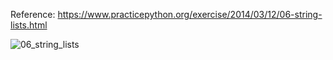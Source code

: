 Reference: https://www.practicepython.org/exercise/2014/03/12/06-string-lists.html

![06_string_lists](https://user-images.githubusercontent.com/3338753/51420906-f8ee6a80-1bd1-11e9-991e-08a6cae08ac1.PNG)

